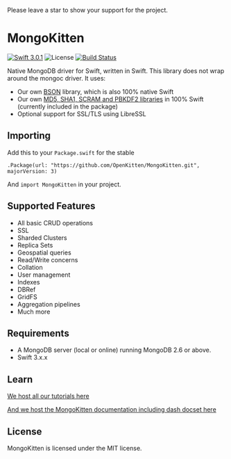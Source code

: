 Please leave a star to show your support for the project.

# MongoKitten

[![Swift 3.0.1](https://img.shields.io/badge/swift-3.0.1-orange.svg)](https://swift.org)
![License](https://img.shields.io/github/license/openkitten/mongokitten.svg)
[![Build Status](https://api.travis-ci.org/OpenKitten/MongoKitten.svg?branch=mongokitten3)](https://travis-ci.org/OpenKitten/MongoKitten)

Native MongoDB driver for Swift, written in Swift. This library does not wrap around the mongoc driver. It uses:

- Our own [BSON](https://github.com/OpenKitten/BSON) library, which is also 100% native Swift
- Our own [MD5, SHA1, SCRAM and PBKDF2 libraries](https://github.com/OpenKitten/CryptoKitten) in 100% Swift (currently included in the package)
- Optional support for SSL/TLS using LibreSSL

## Importing

Add this to your `Package.swift` for the stable

`.Package(url: "https://github.com/OpenKitten/MongoKitten.git", majorVersion: 3)`

And `import MongoKitten` in your project.

## Supported Features

- All basic CRUD operations
- SSL
- Sharded Clusters
- Replica Sets
- Geospatial queries
- Read/Write concerns
- Collation
- User management
- Indexes
- DBRef
- GridFS
- Aggregation pipelines
- Much more

## Requirements

- A MongoDB server (local or online) running MongoDB 2.6 or above.
- Swift 3.x.x

## Learn

[We host all our tutorials here](http://docs.openkitten.org)

[And we host the MongoKitten documentation including dash docset here](http://mongokitten.openkitten.org)

## License

MongoKitten is licensed under the MIT license.
